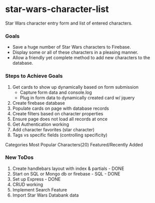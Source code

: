 # star-wars-character-list
Star Wars character entry form and list of entered characters.

### Goals

* Save a huge number of Star Wars characters to Firebase.
* Display some or all of these characters in a pleasing manner.
* Allow a friendly yet complete method to add new characters to the database.

### Steps to Achieve Goals

1. Get cards to show up dynamically based on form submission
    * Capture form data and console.log
    * Plug in form data to dynamically created card w/ jquery
1. Create firebase database
2. Populate cards on page with database records
3. Create filters based on character properties
4. Ensure page does not load all records at once
5. Get Authentication working
6. Add character favorites (star character)
7. Tags vs specific fields (controlling specificity)

Categories      Most Popular Characters(20)     Featured/Recently Added    

### New ToDos

1. Create handlebars layout with index & partials - DONE
2. Start on SQL or Mongo db or firebase - SQL - DONE
3. Set up Express - DONE
4. CRUD working 
5. Implement Search Feature
6. Import Star Wars Databank data
